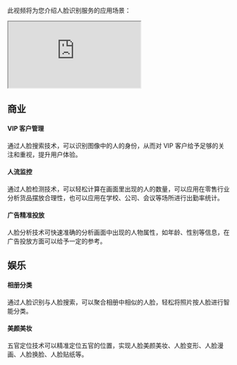 此视频将为您介绍人脸识别服务的应用场景：
<div class="doc-video-mod"><iframe src="https://cloud.tencent.com/edu/learning/quick-play/2134-27896?source=gw.doc.media&withPoster=1&notip=1"></iframe></div>

## 商业
#### VIP 客户管理
通过人脸搜索技术，可以识别图像中的人的身份，从而对 VIP 客户给予足够的关注和重视，提升用户体验。

#### 人流监控
通过人脸检测技术，可以轻松计算在画面里出现的人的数量，可以应用在零售行业分析货品摆放合理性，也可以应用在学校、公司、会议等场所进行出勤率统计。

#### 广告精准投放
人脸分析技术可快速准确的分析画面中出现的人物属性，如年龄、性别等信息，在广告投放方面可以给予一定的参考。


## 娱乐
#### 相册分类
通过人脸识别与人脸搜索，可以聚合相册中相似的人脸，轻松将照片按人脸进行智能分类。


#### 美颜美妆
五官定位技术可以精准定位五官的位置，实现人脸美颜美妆、人脸变形、人脸漫画、人脸换脸、人脸贴纸等。
